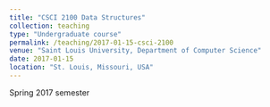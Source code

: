 ```yaml
---
title: "CSCI 2100 Data Structures"
collection: teaching
type: "Undergraduate course"
permalink: /teaching/2017-01-15-csci-2100
venue: "Saint Louis University, Department of Computer Science"
date: 2017-01-15
location: "St. Louis, Missouri, USA"
---
```


Spring 2017 semester

